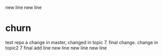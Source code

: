 new line
new line
# churn
test repo
a change in master, changed in topic 7. final change. change in topic2 7 final
add line
new line
new line
new line